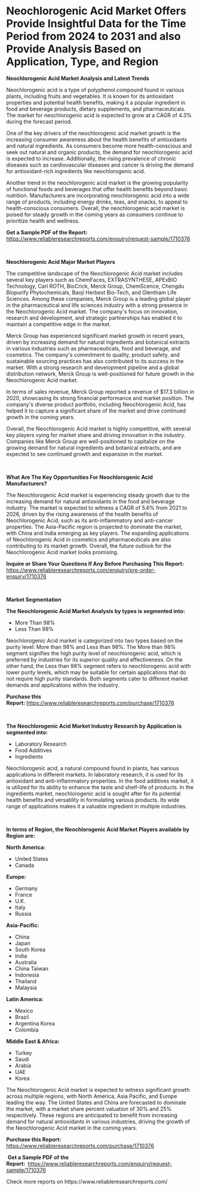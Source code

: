 <p><h1>Neochlorogenic Acid Market Offers Provide Insightful Data for the Time Period from 2024 to 2031 and also Provide Analysis Based on Application, Type, and Region</h1></p><p><strong>Neochlorogenic Acid Market Analysis and Latest Trends</strong></p>
<p><p>Neochlorogenic acid is a type of polyphenol compound found in various plants, including fruits and vegetables. It is known for its antioxidant properties and potential health benefits, making it a popular ingredient in food and beverage products, dietary supplements, and pharmaceuticals. The market for neochlorogenic acid is expected to grow at a CAGR of 4.3% during the forecast period.</p><p>One of the key drivers of the neochlorogenic acid market growth is the increasing consumer awareness about the health benefits of antioxidants and natural ingredients. As consumers become more health-conscious and seek out natural and organic products, the demand for neochlorogenic acid is expected to increase. Additionally, the rising prevalence of chronic diseases such as cardiovascular diseases and cancer is driving the demand for antioxidant-rich ingredients like neochlorogenic acid.</p><p>Another trend in the neochlorogenic acid market is the growing popularity of functional foods and beverages that offer health benefits beyond basic nutrition. Manufacturers are incorporating neochlorogenic acid into a wide range of products, including energy drinks, teas, and snacks, to appeal to health-conscious consumers. Overall, the neochlorogenic acid market is poised for steady growth in the coming years as consumers continue to prioritize health and wellness.</p></p>
<p><strong>Get a Sample PDF of the Report:&nbsp;</strong> <a href="https://www.reliableresearchreports.com/enquiry/request-sample/1710376">https://www.reliableresearchreports.com/enquiry/request-sample/1710376</a></p>
<p>&nbsp;</p>
<p><strong>Neochlorogenic Acid Major Market Players</strong></p>
<p><p>The competitive landscape of the Neochlorogenic Acid market includes several key players such as ChemFaces, EXTRASYNTHESE, APExBIO Technology, Carl ROTH, BioCrick, Merck Group, ChemScence, Chengdu Biopurify Phytochemicals, Baoji Herbest Bio-Tech, and Glentham Life Sciences. Among these companies, Merck Group is a leading global player in the pharmaceutical and life sciences industry with a strong presence in the Neochlorogenic Acid market. The company's focus on innovation, research and development, and strategic partnerships has enabled it to maintain a competitive edge in the market.</p><p>Merck Group has experienced significant market growth in recent years, driven by increasing demand for natural ingredients and botanical extracts in various industries such as pharmaceuticals, food and beverage, and cosmetics. The company's commitment to quality, product safety, and sustainable sourcing practices has also contributed to its success in the market. With a strong research and development pipeline and a global distribution network, Merck Group is well-positioned for future growth in the Neochlorogenic Acid market.</p><p>In terms of sales revenue, Merck Group reported a revenue of $17.3 billion in 2020, showcasing its strong financial performance and market position. The company's diverse product portfolio, including Neochlorogenic Acid, has helped it to capture a significant share of the market and drive continued growth in the coming years.</p><p>Overall, the Neochlorogenic Acid market is highly competitive, with several key players vying for market share and driving innovation in the industry. Companies like Merck Group are well-positioned to capitalize on the growing demand for natural ingredients and botanical extracts, and are expected to see continued growth and expansion in the market.</p></p>
<p>&nbsp;</p>
<p><strong>What Are The Key Opportunities For Neochlorogenic Acid Manufacturers?</strong></p>
<p><p>The Neochlorogenic Acid market is experiencing steady growth due to the increasing demand for natural antioxidants in the food and beverage industry. The market is expected to witness a CAGR of 5.6% from 2021 to 2026, driven by the rising awareness of the health benefits of Neochlorogenic Acid, such as its anti-inflammatory and anti-cancer properties. The Asia-Pacific region is projected to dominate the market, with China and India emerging as key players. The expanding applications of Neochlorogenic Acid in cosmetics and pharmaceuticals are also contributing to its market growth. Overall, the future outlook for the Neochlorogenic Acid market looks promising.</p></p>
<p><strong>Inquire or Share Your Questions If Any Before Purchasing This Report:</strong> <a href="https://www.reliableresearchreports.com/enquiry/pre-order-enquiry/1710376">https://www.reliableresearchreports.com/enquiry/pre-order-enquiry/1710376</a></p>
<p>&nbsp;</p>
<p><strong>Market Segmentation</strong></p>
<p><strong>The Neochlorogenic Acid Market Analysis by types is segmented into:</strong></p>
<p><ul><li>More Than 98%</li><li>Less Than 98%</li></ul></p>
<p><p>Neochlorogenic Acid market is categorized into two types based on the purity level: More than 98% and Less than 98%. The More than 98% segment signifies the high purity level of neochlorogenic acid, which is preferred by industries for its superior quality and effectiveness. On the other hand, the Less than 98% segment refers to neochlorogenic acid with lower purity levels, which may be suitable for certain applications that do not require high purity standards. Both segments cater to different market demands and applications within the industry.</p></p>
<p><strong>Purchase this Report:&nbsp;</strong><a href="https://www.reliableresearchreports.com/purchase/1710376">https://www.reliableresearchreports.com/purchase/1710376</a></p>
<p>&nbsp;</p>
<p><strong>The Neochlorogenic Acid Market Industry Research by Application is segmented into:</strong></p>
<p><ul><li>Laboratory Research</li><li>Food Additives</li><li>Ingredients</li></ul></p>
<p><p>Neochlorogenic acid, a natural compound found in plants, has various applications in different markets. In laboratory research, it is used for its antioxidant and anti-inflammatory properties. In the food additives market, it is utilized for its ability to enhance the taste and shelf-life of products. In the ingredients market, neochlorogenic acid is sought after for its potential health benefits and versatility in formulating various products. Its wide range of applications makes it a valuable ingredient in multiple industries.</p></p>
<p>&nbsp;</p>
<p><strong>In terms of Region, the Neochlorogenic Acid Market Players available by Region are:</strong></p>
<p>
    <p> <strong> North America: </strong>
        <ul>
            <li>United States</li>
            <li>Canada</li>
        </ul>
        </p> 
    <p> <strong> Europe: </strong>
        <ul>
            <li>Germany</li>
            <li>France</li>
            <li>U.K.</li>
            <li>Italy</li>
            <li>Russia</li>
        </ul>
        </p> 
    <p> <strong> Asia-Pacific: </strong>
        <ul>
            <li>China</li>
            <li>Japan</li>
            <li>South Korea</li>
            <li>India</li>
            <li>Australia</li>
            <li>China Taiwan</li>
            <li>Indonesia</li>
            <li>Thailand</li>
            <li>Malaysia</li>
        </ul>
        </p> 
    <p> <strong> Latin America: </strong>
        <ul>
            <li>Mexico</li>
            <li>Brazil</li>
            <li>Argentina Korea</li>
            <li>Colombia</li>
        </ul>
        </p> 
    <p> <strong> Middle East & Africa: </strong>
        <ul>
            <li>Turkey</li>
            <li>Saudi</li>
            <li>Arabia</li>
            <li>UAE</li>
            <li>Korea</li>
        </ul>
    </p>
    </p>
<p><p>The Neochlorogenic Acid market is expected to witness significant growth across multiple regions, with North America, Asia Pacific, and Europe leading the way. The United States and China are forecasted to dominate the market, with a market share percent valuation of 30% and 25% respectively. These regions are anticipated to benefit from increasing demand for natural antioxidants in various industries, driving the growth of the Neochlorogenic Acid market in the coming years.</p></p>
<p><strong>Purchase this Report: </strong><a href="https://www.reliableresearchreports.com/purchase/1710376">https://www.reliableresearchreports.com/purchase/1710376</a></p>
<p>&nbsp;<strong>Get a Sample PDF of the Report:&nbsp;&nbsp;</strong><a href="https://www.reliableresearchreports.com/enquiry/request-sample/1710376">https://www.reliableresearchreports.com/enquiry/request-sample/1710376</a></p>
<p><strong></strong></p>
<p>Check more reports on https://www.reliableresearchreports.com/</p>